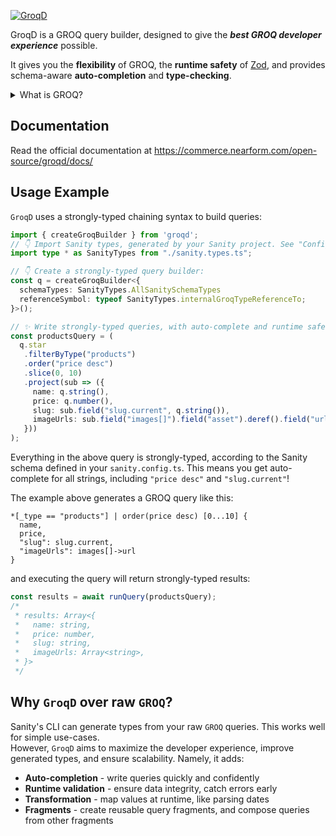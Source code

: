 [![GroqD](https://oss.nearform.com/api/banner?badge=groqd&bg=c99f46)](https://commerce.nearform.com/open-source/groqd)

GroqD is a GROQ query builder, designed to give the _**best GROQ developer experience**_ possible.

It gives you the **flexibility** of GROQ, the **runtime safety** of [Zod](https://github.com/colinhacks/zod), and provides schema-aware **auto-completion** and **type-checking**.

<details>
<summary>What is GROQ?</summary>

[GROQ is Sanity's open-source query language.](https://www.sanity.io/docs/groq)

> "It's a powerful and intuitive language that's easy to learn. With GROQ you can describe exactly what information your application needs, join information from several sets of documents, and stitch together a very specific response with only the exact fields you need."

</details>

## Documentation

Read the official documentation at https://commerce.nearform.com/open-source/groqd/docs/

## Usage Example
`GroqD` uses a strongly-typed chaining syntax to build queries:

```ts
import { createGroqBuilder } from 'groqd';
// 👇 Import Sanity types, generated by your Sanity project. See "Configuration" docs for more details.
import type * as SanityTypes from "./sanity.types.ts";

// 👇 Create a strongly-typed query builder:
const q = createGroqBuilder<{
  schemaTypes: SanityTypes.AllSanitySchemaTypes
  referenceSymbol: typeof SanityTypes.internalGroqTypeReferenceTo;
}>();

// ✨ Write strongly-typed queries, with auto-complete and runtime safety!
const productsQuery = (
  q.star
   .filterByType("products")
   .order("price desc")
   .slice(0, 10)
   .project(sub => ({
     name: q.string(),
     price: q.number(),
     slug: sub.field("slug.current", q.string()),
     imageUrls: sub.field("images[]").field("asset").deref().field("url", q.string())
   }))
);
```

Everything in the above query is strongly-typed, according to the Sanity schema defined in your `sanity.config.ts`.  This means you get auto-complete for all strings, including `"price desc"` and `"slug.current"`!

The example above generates a GROQ query like this:

```groq
*[_type == "products"] | order(price desc) [0...10] {
  name,
  price,
  "slug": slug.current,
  "imageUrls": images[]->url
}
```

and executing the query will return strongly-typed results:

```ts
const results = await runQuery(productsQuery);
/*
 * results: Array<{ 
 *   name: string,
 *   price: number,
 *   slug: string,
 *   imageUrls: Array<string>,
 * }>
 */
```


## Why `GroqD` over raw `GROQ`?

Sanity's CLI can generate types from your raw `GROQ` queries. This works well for simple use-cases.  
However, `GroqD` aims to maximize the developer experience, improve generated types, and ensure scalability. Namely, it adds:

- **Auto-completion** - write queries quickly and confidently
- **Runtime validation** - ensure data integrity, catch errors early
- **Transformation** - map values at runtime, like parsing dates
- **Fragments** - create reusable query fragments, and compose queries from other fragments
